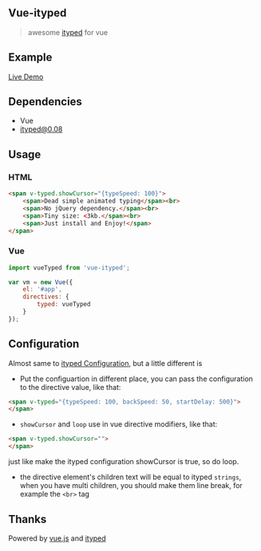 ## Vue-ityped

> awesome [ityped](https://github.com/luisvinicius167/ityped) for vue

## Example

[Live Demo](https://monkindey.github.io/vue-ityped/example/index.html)

## Dependencies

* Vue
* ityped@0.08

## Usage

### HTML
```html
<span v-typed.showCursor="{typeSpeed: 100}">
	<span>Dead simple animated typing</span><br>
	<span>No jQuery dependency.</span><br>
	<span>Tiny size: <3kb.</span><br>
	<span>Just install and Enjoy!</span>
</span>
```

### Vue
```javascript
import vueTyped from 'vue-ityped';

var vm = new Vue({
	el: '#app',
	directives: {
		typed: vueTyped
	}
});
```

## Configuration 

Almost same to [ityped Configuration](https://github.com/luisvinicius167/ityped#api), but a little different is

* Put the configuartion in different place, you can pass the configuration to the directive value, like that:

```html
<span v-typed="{typeSpeed: 100, backSpeed: 50, startDelay: 500}">
</span>
```

* `showCursor` and `loop` use in vue directive modifiers, like that: 

```html
<span v-typed.showCursor="">
</span>
```
just like make the ityped configuration showCursor is true, so do loop.

* the directive element's children text will be equal to ityped `strings`,
when you have multi children, you should make them line break, for example the `<br>` tag

## Thanks

Powered by [vue.js](https://github.com/vuejs/vue) and [ityped](https://github.com/luisvinicius167/ityped)